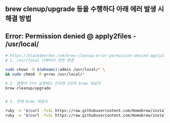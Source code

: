 ## brew clenup/upgrade 등을 수행하다 아래 에러 발생 시 해결 방법

## Error: Permission denied @ apply2files - /usr/local/

```bash
# https://blackdeerdev.com/brew-cleanup-error-permission-denied-apply2files/
# 1. /usr/local 디렉터리 권한 변경

sudo chown -R $(whoami):admin /usr/local/* \
&& sudo chmod -R g+rwx /usr/local/*

# 2. 명령어 다시 실행해도 안되면 3번의 brew 재설치
brew cleanup/upgrade


# 3. 전체 brew 재설치

ruby -e "$(curl -fsSL https://raw.githubusercontent.com/Homebrew/install/master/uninstall)"
ruby -e "$(curl -fsSL https://raw.githubusercontent.com/Homebrew/install/master/install)"
```
